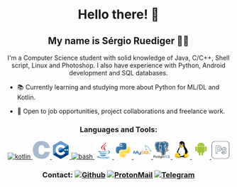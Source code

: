<h1 align="center"> Hello there! 👋 </h1>
<h2 align="center"> My name is Sérgio Ruediger 👨‍💻 </h2>

<p align="center"> I'm a Computer Science student with solid knowledge of Java, C/C++, Shell script, Linux and Photoshop. I also have experience with Python, Android development and SQL databases. </p>

* <p align="left"> 📚 Currently learning and studying more about Python for ML/DL and Kotlin.</p>
* <p align="left"> 🤝 Open to job opportunities, project collaborations and freelance work.</p>

<h3 align="center"> Languages and Tools: </h3>
<p align="center"> <a href="https://kotlinlang.org" target="_blank"> <img src="https://www.vectorlogo.zone/logos/kotlinlang/kotlinlang-icon.svg" alt="kotlin" width="40" height="40"/> </a> <a href="https://www.cprogramming.com/" target="_blank"> <img src="https://raw.githubusercontent.com/devicons/devicon/master/icons/c/c-original.svg" alt="c" width="40" height="40"/> </a> <a href="https://www.w3schools.com/cpp/" target="_blank"> <img src="https://raw.githubusercontent.com/devicons/devicon/master/icons/cplusplus/cplusplus-original.svg" alt="cplusplus" width="40" height="40"/> </a> <a href="https://www.gnu.org/software/bash/" target="_blank"> <img src="https://www.vectorlogo.zone/logos/gnu_bash/gnu_bash-icon.svg" alt="bash" width="40" height="40"/> </a> <a href="https://www.java.com" target="_blank"> <img src="https://raw.githubusercontent.com/devicons/devicon/master/icons/java/java-original.svg" alt="java" width="40" height="40"/> </a> <a href="https://www.python.org" target="_blank"> <img src="https://raw.githubusercontent.com/devicons/devicon/master/icons/python/python-original.svg" alt="python" width="40" height="40"/> </a> <a href="https://www.mysql.com/" target="_blank"> <img src="https://raw.githubusercontent.com/devicons/devicon/master/icons/mysql/mysql-original-wordmark.svg" alt="mysql" width="40" height="40"/> </a> <a href="https://www.postgresql.org" target="_blank"> <img src="https://raw.githubusercontent.com/devicons/devicon/master/icons/postgresql/postgresql-original-wordmark.svg" alt="postgresql" width="40" height="40"/> </a> <a href="https://www.linux.org/" target="_blank"> <img src="https://raw.githubusercontent.com/devicons/devicon/master/icons/linux/linux-original.svg" alt="linux" width="40" height="40"/> </a> <a href="https://developer.android.com" target="_blank"> <img src="https://raw.githubusercontent.com/devicons/devicon/master/icons/android/android-original-wordmark.svg" alt="android" width="40" height="40"> </a> <a href="https://www.photoshop.com/en" target="_blank"> <img src="https://raw.githubusercontent.com/devicons/devicon/master/icons/photoshop/photoshop-line.svg" alt="photoshop" width="40" height="40"/></a></p>

<h3 align="center"> Contact: <a href="https://github.com/sruediger" rel="None"><img src="https://img.shields.io/badge/-Github-000?style=flat-square&logo=Github&logoColor=white&link=https://github.com/sruediger" alt="Github"/></a> <a href="mailto:sruediger@protonmail.com" rel="None"><img src="https://img.shields.io/badge/ProtonMail-8B89CC?style=flat-square&logo=protonmail&logoColor=white&link=mailto:sruediger@protonmail.com" alt="ProtonMail"/></a> <a href="https://t.me/sruediger25" rel="None"><img src="https://img.shields.io/badge/-Telegram-1ca0f1?style=flat-square&labelColor=1ca0f1&logo=telegram&logoColor=white&link=https://t.me/sruediger25" alt="Telegram"/></a> </h3>
